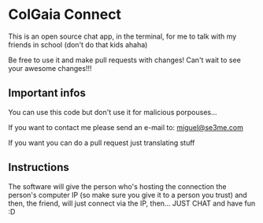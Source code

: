 # ColGaia Connect
This is an open source chat app, in the terminal, for me to talk with my friends in school (don't do that kids ahaha)

Be free to use it and make pull requests with changes! Can't wait to see your awesome changes!!!

## Important infos
You can use this code but don't use it for malicious porpouses...

If you want to contact me please send an e-mail to: miguel@se3me.com

If you want you can do a pull request just translating stuff

## Instructions
The software will give the person who's hosting the connection the person's computer IP (so make sure you give it to a person you trust) and then, the friend, will just connect via the IP, then... JUST CHAT and have fun :D
